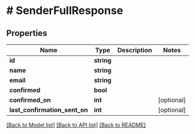 # # SenderFullResponse

## Properties

Name | Type | Description | Notes
------------ | ------------- | ------------- | -------------
**id** | **string** |  | 
**name** | **string** |  | 
**email** | **string** |  | 
**confirmed** | **bool** |  | 
**confirmed_on** | **int** |  | [optional] 
**last_confirmation_sent_on** | **int** |  | [optional] 

[[Back to Model list]](../../README.md#documentation-for-models) [[Back to API list]](../../README.md#documentation-for-api-endpoints) [[Back to README]](../../README.md)


